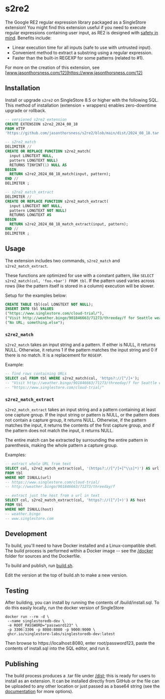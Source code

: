 # s2re2

The Google RE2 regular expression library packaged as a SingleStore extension! You might find this
extension useful if you need to execute regular expressions containing user input, as RE2 is
designed with [safety in mind](https://github.com/google/re2/wiki/WhyRE2). Benefits include:

- Linear execution time for all inputs (safe to use with untrusted input).
- Convenient method to extract a substring using a regular expression.
- Faster than the built-in REGEXP for some patterns (related to #1).

For more on the creation of this extension, see
[www.jasonthorsness.com/12](https://www.jasonthorsness.com/12)

## Installation

Install or upgrade `s2re2` on SingleStore 8.5 or higher with the following SQL. This method of
installation (extension + wrappers) enables zero-downtime upgrade or rollback.

```sql
-- versioned s2re2 extension
CREATE EXTENSION s2re2_2024_08_18
FROM HTTP
'https://github.com/jasonthorsness/s2re2/blob/main/dist/2024_08_18.tar';

-- s2re2_match
DELIMITER //
CREATE OR REPLACE FUNCTION s2re2_match(
  input LONGTEXT NULL,
  pattern LONGTEXT NULL)
  RETURNS TINYINT(1) NULL AS
BEGIN
  RETURN s2re2_2024_08_18_match(input, pattern);
END //
DELIMITER ;

-- s2re2_match_extract
DELIMITER //
CREATE OR REPLACE FUNCTION s2re2_match_extract(
  input LONGTEXT NOT NULL,
  pattern LONGTEXT NOT NULL)
  RETURNS LONGTEXT AS
BEGIN
  RETURN s2re2_2024_08_18_match_extract(input, pattern);
END //
DELIMITER ;
```

## Usage

The extension includes two commands, `s2re2_match` and `s2re2_match_extract`.

These functions are optimized for use with a constant pattern, like
`SELECT s2re2_match(col, 'foo.+bar') FROM tbl`. If the pattern used varies across rows (like the
pattern itself is stored in a column) execution will be slower.

Setup for the examples below:

```sql
CREATE TABLE tbl(col LONGTEXT NOT NULL);
INSERT INTO tbl VALUES
("https://www.singlestore.com/cloud-trial/"),
("Visit http://weather.bingo/901846663/71273/threeday/f for Seattle weather!"),
("No URL; something.else");
```

### `s2re2_match`

`s2re2_match` takes an input string and a pattern. If either is NULL, it returns NULL. Otherwise, it
returns 1 if the pattern matches the input string and 0 if there is no match. It is a replacement
for `REGEXP`.

Example:

```sql
-- find rows containing URLs
SELECT col FROM tbl WHERE s2re2_match(col, 'https?://[^/]+');
-- "Visit http://weather.bingo/901846663/71273/threeday/f for Seattle weather!"
-- "https://www.singlestore.com/cloud-trial/"
```

### `s2re2_match_extract`

`s2re2_match_extract` takes an input string and a pattern containing at least one capture group. If
the input string or pattern is NULL, or the pattern does not contain a capture group, it returns
NULL. Otherwise, if the pattern matches the input, it returns the contents of the first capture
group, and if the pattern does not match the input, it returns NULL.

The entire match can be extracted by surrounding the entire pattern in parenthesis, making the whole
pattern a capture group.

Examples:

```sql
-- extract whole URL from text
SELECT col, s2re2_match_extract(col, '(https?://[^/]+[^\\s]*)') AS url
FROM tbl
WHERE NOT ISNULL(url)
-- https://www.singlestore.com/cloud-trial/
-- http://weather.bingo/901846663/71273/threeday/f

-- extract just the host from a url in text
SELECT col, s2re2_match_extract(col, 'https?://([^/]+)') AS host
FROM tbl
WHERE NOT ISNULL(host)
-- weather.bingo
-- www.singlestore.com
```

## Development

To build, you'll need to have Docker installed and a Linux-compatible shell. The build process is
performed within a Docker image -- see the [/docker](/docker/) folder for sources and the
Dockerfile.

To build and publish, run [build.sh](/build.sh).

Edit the version at the top of build.sh to make a new version.

## Testing

After building, you can install by running the contents of /build/install.sql. To do this easily
locally, run the docker version of SingleStore

```
docker run --rm -d \
 --name singlestoredb-dev \
 -e ROOT_PASSWORD="password123" \
 -p 3306:3306 -p 8080:8080 -p 9000:9000 \
 ghcr.io/singlestore-labs/singlestoredb-dev:latest
```

Then browse to https://localhost:8080, enter root/password123, paste the contents of install.sql
into the SQL editor, and run it.

## Publishing

The build process produces a .tar file under [/dist](/dist/); this is ready for users to install as
an extension. It can be installed directly from GitHub or the file can be uploaded to any other
location or just passed as a base64 string (see the
[documentation](https://docs.singlestore.com/cloud/reference/sql-reference/procedural-sql-reference/extensions/)
for more options).

